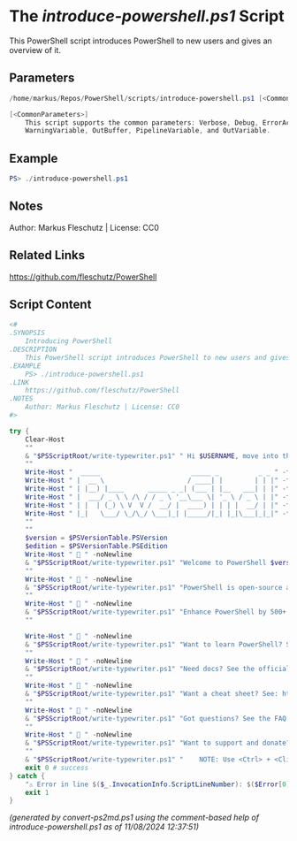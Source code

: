 The *introduce-powershell.ps1* Script
===========================

This PowerShell script introduces PowerShell to new users and gives an overview of it.

Parameters
----------
```powershell
/home/markus/Repos/PowerShell/scripts/introduce-powershell.ps1 [<CommonParameters>]

[<CommonParameters>]
    This script supports the common parameters: Verbose, Debug, ErrorAction, ErrorVariable, WarningAction, 
    WarningVariable, OutBuffer, PipelineVariable, and OutVariable.
```

Example
-------
```powershell
PS> ./introduce-powershell.ps1

```

Notes
-----
Author: Markus Fleschutz | License: CC0

Related Links
-------------
https://github.com/fleschutz/PowerShell

Script Content
--------------
```powershell
<#
.SYNOPSIS
	Introducing PowerShell
.DESCRIPTION
	This PowerShell script introduces PowerShell to new users and gives an overview of it.
.EXAMPLE
	PS> ./introduce-powershell.ps1
.LINK
	https://github.com/fleschutz/PowerShell
.NOTES
	Author: Markus Fleschutz | License: CC0
#>

try {
	Clear-Host
	""
	& "$PSScriptRoot/write-typewriter.ps1" " Hi $USERNAME, move into the fast lane by using . . ." 200
	""
	Write-Host "  _____                       _____ _          _ _ " -foregroundColor blue
	Write-Host " |  __ \                     / ____| |        | | |" -foregroundColor blue
	Write-Host " | |__) |____      _____ _ _| (___ | |__   ___| | |" -foregroundColor blue
	Write-Host " |  ___/ _ \ \ /\ / / _ \ '__\___ \| '_ \ / _ \ | |" -foregroundColor blue
	Write-Host " | |  | (_) \ V  V /  __/ |  ____) | | | |  __/ | |" -foregroundColor blue
	Write-Host " |_|   \___/ \_/\_/ \___|_| |_____/|_| |_|\___|_|_|" -foregroundColor blue
	""
	""
	$version = $PSVersionTable.PSVersion
	$edition = $PSVersionTable.PSEdition
	Write-Host " 🔷 " -noNewline
	& "$PSScriptRoot/write-typewriter.ps1" "Welcome to PowerShell $version $edition edition" 25
	""
	Write-Host " 🔷 " -noNewline
	& "$PSScriptRoot/write-typewriter.ps1" "PowerShell is open-source and free! It's available for Linux, Mac OS and Windows" 25
	""
	Write-Host " 🔷 " -noNewline
	& "$PSScriptRoot/write-typewriter.ps1" "Enhance PowerShell by 500+ PowerShell scripts! Get them from: https://github.com/fleschutz/PowerShell" 25
	""

	Write-Host " 🔷 " -noNewline
	& "$PSScriptRoot/write-typewriter.ps1" "Want to learn PowerShell? See the tutorial at: https://www.guru99.com/powershell-tutorial.html" 25
	""
	Write-Host " 🔷 " -noNewline
	& "$PSScriptRoot/write-typewriter.ps1" "Need docs? See the official documentation at: https://docs.microsoft.com/en-us/powershell" 25
	""
	Write-Host " 🔷 " -noNewline
	& "$PSScriptRoot/write-typewriter.ps1" "Want a cheat sheet? See: https://github.com/fleschutz/PowerShell/blob/master/docs/cheat-sheet.md" 25
	""
	Write-Host " 🔷 " -noNewline
	& "$PSScriptRoot/write-typewriter.ps1" "Got questions? See the FAQ at: https://github.com/fleschutz/PowerShell/blob/master/docs/FAQ.md" 25
	""
	Write-Host " 🔷 " -noNewline
	& "$PSScriptRoot/write-typewriter.ps1" "Want to support and donate? Just follow: https://www.paypal.com/paypalme/Fleschutz" 25
	""
	& "$PSScriptRoot/write-typewriter.ps1" "    NOTE: Use <Ctrl> + <Click> to open the links above in your browser" 100
	exit 0 # success
} catch {
	"⚠️ Error in line $($_.InvocationInfo.ScriptLineNumber): $($Error[0])"
	exit 1
}
```

*(generated by convert-ps2md.ps1 using the comment-based help of introduce-powershell.ps1 as of 11/08/2024 12:37:51)*
